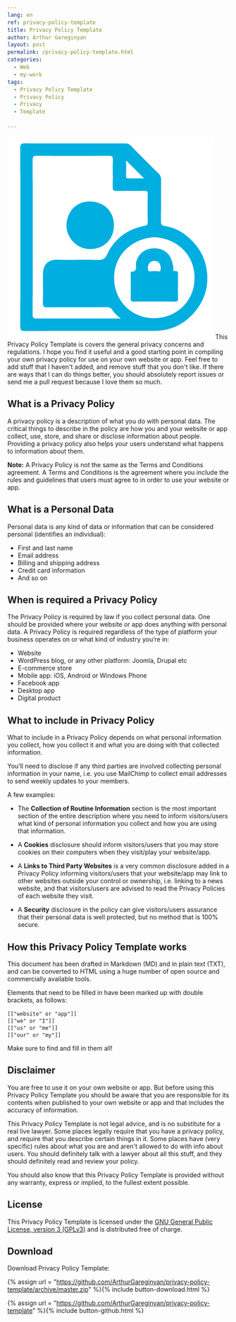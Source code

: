 ```yaml
---
lang: en
ref: privacy-policy-template
title: Privacy Policy Template
author: Arthur Gareginyan
layout: post
permalink: /privacy-policy-template.html
categories:
  - Web
  - my-work
tags:
  - Privacy Policy Template
  - Privacy Policy
  - Privacy
  - Template

---
```


![thumb](/images/privacy-policy-template.png)
This Privacy Policy Template is covers the general privacy concerns and regulations. I hope you find it useful and a good starting point in compiling your own privacy policy for use on your own website or app. Feel free to add stuff that I haven't added, and remove stuff that you don't like. If there are ways that I can do things better, you should absolutely report issues or send me a pull request because I love them so much.


## What is a Privacy Policy

A privacy policy is a description of what you do with personal data.  The critical things to describe in the policy are how you and your website or app collect, use, store, and share or disclose information about people. Providing a privacy policy also helps your users understand what happens to information about them.

**Note:** A Privacy Policy is not the same as the Terms and Conditions agreement. A Terms and Conditions is the agreement where you include the rules and guidelines that users must agree to in order to use your website or app.


## What is a Personal Data

Personal data is any kind of data or information that can be considered personal (identifies an individual):

* First and last name
* Email address
* Billing and shipping address
* Credit card information
* And so on


## When is required a Privacy Policy

The Privacy Policy is required by law if you collect personal data. One should be provided where your website or app does anything with personal data. A Privacy Policy is required regardless of the type of platform your business operates on or what kind of industry you’re in:

* Website
* WordPress blog, or any other platform: Joomla, Drupal etc
* E-commerce store
* Mobile app: iOS, Android or Windows Phone
* Facebook app
* Desktop app
* Digital product


## What to include in Privacy Policy

What to include in a Privacy Policy depends on what personal information you collect, how you collect it and what you are doing with that collected information.

You’ll need to disclose if any third parties are involved collecting personal information in your name, i.e. you use MailChimp to collect email addresses to send weekly updates to your members.

A few examples:

* The **Collection of Routine Information** section is the most important section of the entire description where you need to inform visitors/users what kind of personal information you collect and how you are using that information.

* A **Cookies** disclosure should inform visitors/users that you may store cookies on their computers when they visit/play your website/app.

* A **Links to Third Party Websites** is a very common disclosure added in a Privacy Policy informing visitors/users that your website/app may link to other websites outside your control or ownership, i.e. linking to a news website, and that visitors/users are advised to read the Privacy Policies of each website they visit.

* A **Security** disclosure in the policy can give visitors/users assurance that their personal data is well protected, but no method that is 100% secure.


## How this Privacy Policy Template works

This document has been drafted in Markdown (MD) and in plain text (TXT), and can be converted to HTML using a huge number of open source and commercially available tools.

Elements that need to be filled in have been marked up with double brackets, as follows:

	[["website" or "app"]]
	[["we" or "I"]]
	[["us" or "me"]]
	[["our" or "my"]]

Make sure to find and fill in them all!


## Disclaimer

You are free to use it on your own website or app. But before using this Privacy Policy Template you should be aware that you are responsible for its contents when published to your own website or app and that includes the accuracy of information.

This Privacy Policy Template is not legal advice, and is no substitute for a real live lawyer. Some places legally require that you have a privacy policy, and require that you describe certain things in it. Some places have (very specific) rules about what you are and aren't allowed to do with info about users. You should definitely talk with a lawyer about all this stuff, and they should definitely read and review your policy.

You should also know that this Privacy Policy Template is provided without any warranty, express or implied, to the fullest extent possible.


## License

This Privacy Policy Template is licensed under the [GNU General Public License, version 3 (GPLv3)](http://www.gnu.org/licenses/gpl-3.0.html) and is distributed free of charge.


## Download

Download Privacy Policy Template:

{% assign url = "https://github.com/ArthurGareginyan/privacy-policy-template/archive/master.zip" %}{% include button-download.html %}

{% assign url = "https://github.com/ArthurGareginyan/privacy-policy-template" %}{% include button-github.html %}